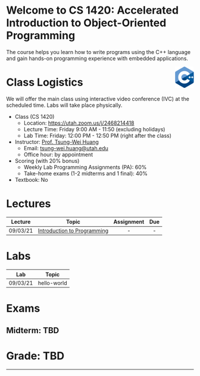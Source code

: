 # Welcome to CS 1420: Accelerated Introduction to Object-Oriented Programming

The course helps you learn how to write programs using the C++ language and gain hands-on programming experience with embedded applications.

<img align="right" width="10%" src="images/course-image.png">

# Class Logistics

We will offer the main class using interactive video conference (IVC) at the scheduled time. Labs will take place physically.

+ Class (CS 1420)
  + Location: https://utah.zoom.us/j/2468214418
  + Lecture Time: Friday 9:00 AM - 11:50 (excluding holidays)
  + Lab Time: Friday: 12:00 PM - 12:50 PM (right after the class)
+ Instructor: [Prof. Tsung-Wei Huang][Tsung-Wei Huang]
  + Email: tsung-wei.huang@utah.edu
  + Office hour: by appointment
+ Scoring (with 20% bonus)
  + Weekly Lab Programming Assignments (PA): 60%
  + Take-home exams (1-2 midterms and 1 final): 40%
+ Textbook: No

# Lectures

| Lecture  | Topic | Assignment | Due | 
| :-:      | :-:   | :-:        | :-: |
| 09/03/21 | [Introduction to Programming](slides/lecture1.pdf) | - | - |

# Labs

| Lab      | Topic  | 
| :-:      | :-:    |
| 09/03/21 | hello-world |

# Exams

## Midterm: TBD

# Grade: TBD


---

[Tsung-Wei Huang]:    https://tsung-wei-huang.github.io/

